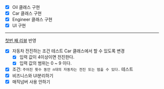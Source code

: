 - [x] Oil 클래스 구현
- [x] Car 클래스 구현
- [x] Engineer 클래스 구현
- [x] UI 구현 

---

[첫번 째 리뷰](https://github.com/next-step/java-racingcar/pull/2749) 반영

- [x] 자동차 전진하는 조건 테스트 Car 클래스에서 할 수 있도록 변경
  - [x] 입력 값이 4이상이면 전진한다.
  - [x] 입력 값의 범위는 0 ~ 9 이다.
- [x] 조건: `주어진 횟수 동안 n대의 자동차는 전진 또는 멈출 수 있다.` 테스트
- [x] 비즈니스와 UI분리하기
- [x] 매직넘버 사용 안하기
